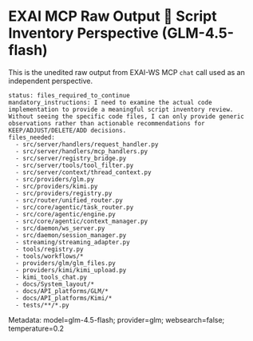# EXAI MCP Raw Output  Script Inventory Perspective (GLM-4.5-flash)

This is the unedited raw output from EXAI-WS MCP `chat` call used as an independent perspective.

```
status: files_required_to_continue
mandatory_instructions: I need to examine the actual code implementation to provide a meaningful script inventory review. Without seeing the specific code files, I can only provide generic observations rather than actionable recommendations for KEEP/ADJUST/DELETE/ADD decisions.
files_needed:
  - src/server/handlers/request_handler.py
  - src/server/handlers/mcp_handlers.py
  - src/server/registry_bridge.py
  - src/server/tools/tool_filter.py
  - src/server/context/thread_context.py
  - src/providers/glm.py
  - src/providers/kimi.py
  - src/providers/registry.py
  - src/router/unified_router.py
  - src/core/agentic/task_router.py
  - src/core/agentic/engine.py
  - src/core/agentic/context_manager.py
  - src/daemon/ws_server.py
  - src/daemon/session_manager.py
  - streaming/streaming_adapter.py
  - tools/registry.py
  - tools/workflows/*
  - providers/glm/glm_files.py
  - providers/kimi/kimi_upload.py
  - kimi_tools_chat.py
  - docs/System_layout/*
  - docs/API_platforms/GLM/*
  - docs/API_platforms/Kimi/*
  - tests/**/*.py
```

Metadata: model=glm-4.5-flash; provider=glm; websearch=false; temperature=0.2

